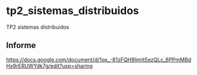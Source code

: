 # tp2_sistemas_distribuidos
TP2 sistemas distribuidos

## Informe
https://docs.google.com/document/d/1qx_-81zFQH9Iimit5ezQLc_6PPmMBdHx9rERUWYdk7g/edit?usp=sharing
